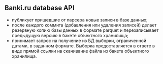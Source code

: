 ## __Banki.ru database API__

* публикует пришедшие от парсера новые записи в базе данных;
* после каждого коммита (добавления или удаления записей) делает резервную копию базы данных в формате parquet и перезаписывает предыдущую версию в бакете объектного хранилища;
* принимает запрос на получение из БД выборки, ограниченной датами, в заданном формате. Выборка предоставляется в ответе в виде прямой ссылки на скачивание файла из бакета объектного хранилища.
